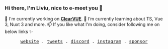 ### Hi there, I'm Liviu, nice to e-meet you 👋

🔭 I'm currently working on [**ClearVUE**](https://clearvue.business).
🌱 I’m currently learning about TS, Vue 3, Nuxt 3 and more.
📫 If you like what I'm doing, consider following me on below links ✨

<p align="center">
  <samp>
    <a href="https://liviu.dev">website</a> .
    <a href="https://twitter.com/liviuzachin">tweets</a> .
    <a href="https://liviu.dev/discord">discord</a> .
    <a href="https://instagram.com/luigindahouse">instagram</a> .
    <a href="https://github.com/sponsors/liviuzachin">sponsor</a>
  </samp>
</p>
